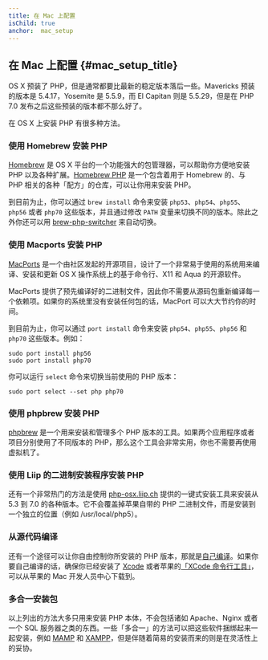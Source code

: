 ```yaml
---
title: 在 Mac 上配置
isChild: true
anchor:  mac_setup
---
```


## 在 Mac 上配置 {#mac_setup_title}

OS X 预装了 PHP，但是通常都要比最新的稳定版本落后一些。Mavericks 预装的版本是 5.4.17，Yosemite 是 5.5.9，而 El Capitan 则是 5.5.29，但是在 PHP 7.0 发布之后这些预装的版本都不那么好了。

在 OS X 上安装 PHP 有很多种方法。

### 使用 Homebrew 安装 PHP

[Homebrew] 是 OS X 平台的一个功能强大的包管理器，可以帮助你方便地安装 PHP 以及各种扩展。[Homebrew PHP] 是一个包含着用于 Homebrew 的、与 PHP 相关的各种「配方」的仓库，可以让你用来安装 PHP。

到目前为止，你可以通过 `brew install` 命令来安装 `php53`、`php54`、`php55`、`php56` 或者 `php70` 这些版本，并且通过修改 `PATH` 变量来切换不同的版本。除此之外你还可以用 [brew-php-switcher][brew-php-switcher] 来自动切换。

### 使用 Macports 安装 PHP

[MacPorts] 是一个由社区发起的开源项目，设计了一个非常易于使用的系统用来编译、安装和更新 OS X 操作系统上的基于命令行、X11 和 Aqua 的开源软件。

MacPorts 提供了预先编译好的二进制文件，因此你不需要从源码包重新编译每一个依赖项。如果你的系统里没有安装任何包的话，MacPort 可以大大节约你的时间。

到目前为止，你可以通过 `port install` 命令来安装 `php54`、`php55`、`php56` 和 `php70` 这些版本。例如：

    sudo port install php56
    sudo port install php70

你可以运行 `select` 命令来切换当前使用的 PHP 版本：

    sudo port select --set php php70

### 使用 phpbrew 安装 PHP

[phpbrew] 是一个用来安装和管理多个 PHP 版本的工具。如果两个应用程序或者项目分别使用了不同版本的 PHP，那么这个工具会非常实用，你也不需要再使用虚拟机了。

### 使用 Liip 的二进制安装程序安装 PHP

还有一个非常热门的方法是使用 [php-osx.liip.ch] 提供的一键式安装工具来安装从 5.3 到 7.0 的各种版本。它不会覆盖掉苹果自带的 PHP 二进制文件，而是安装到一个独立的位置（例如 /usr/local/php5）。

### 从源代码编译

还有一个途径可以让你自由控制你所安装的 PHP 版本，那就是[自己编译][mac-compile]。如果你要自己编译的话，确保你已经安装了 [Xcode][xcode-gcc-substitution] 或者苹果的[「XCode 命令行工具」]，可以从苹果的 Mac 开发人员中心下载到。

### 多合一安装包

以上列出的方法大多只用来安装 PHP 本体，不会包括诸如 Apache、Nginx 或者一个 SQL 服务器之类的东西。一些「多合一」的方法可以把这些软件捆绑起来一起安装，例如 [MAMP][mamp-downloads] 和 [XAMPP][xampp]，但是伴随着简易的安装而来的则是在灵活性上的妥协。


[Homebrew]: http://brew.sh/
[Homebrew PHP]: https://github.com/Homebrew/homebrew-php#installation
[MacPorts]: https://www.macports.org/install.php
[phpbrew]: https://github.com/phpbrew/phpbrew
[php-osx.liip.ch]: http://php-osx.liip.ch/
[mac-compile]: http://php.net/install.macosx.compile
[xcode-gcc-substitution]: https://github.com/kennethreitz/osx-gcc-installer
[「XCode 命令行工具」]: https://developer.apple.com/downloads
[mamp-downloads]: http://www.mamp.info/en/downloads/
[xampp]: http://www.apachefriends.org/en/xampp.html
[brew-php-switcher]: https://github.com/philcook/brew-php-switcher
